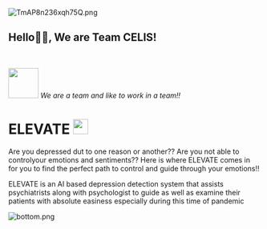 
![TmAP8n236xqh75Q.png](https://i.loli.net/2020/07/13/OiwrC2KRZNPA9cJ.png)
### <h2>Hello🙏🏻, We are Team CELIS!
  </br>

<img src="https://media.giphy.com/media/LnQjpWaON8nhr21vNW/giphy.gif" width="60"> <em>We are a team and like to work in a team!!</em> 

# ELEVATE <img src="https://media.giphy.com/media/WUlplcMpOCEmTGBtBW/giphy.gif" width="30">

Are you depressed dut to one reason or another?? Are you not able to controlyour emotions and sentiments??
Here is where ELEVATE comes in for you to find the perfect path to control and guide through your emotions!!

ELEVATE is an AI based depression detection system that assists psychiatrists along with psychologist to guide as well as examine their patients with absolute easiness especially during this time of pandemic


![bottom.png](https://i.loli.net/2020/07/12/b3grZD6LFseGuUP.png)



